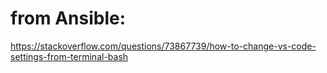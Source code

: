 # from Ansible:
https://stackoverflow.com/questions/73867739/how-to-change-vs-code-settings-from-terminal-bash
